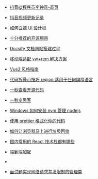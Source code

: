 <!-- 左侧菜单栏 -->

- [抖音@程序员李钟意-首页](/)

- [抖音视频更新记录](/douyin/README.md)

- [如何白嫖 UI 设计稿](/frontend/如何白嫖UI设计稿.md)

- [十分推荐的开源项目](/frontend/十分推荐的开源项目.md)

- [Docsify 文档网站搭建过程](/docsify/README.md)

- [移动端适配 vw+rem 解决方案](/frontend/移动端适配vw+rem解决方案.md)

- [Vue2 风格指南](/frontend/Vue2风格指南.md)

- [代码折叠小技巧 region 适用于任何编程语言](/frontend/代码块收起region.md)

- [一秒查看开源代码](/frontend/一秒查看开源代码.md)

- [一秒变黑客](/frontend/一秒变黑客.md)

- [Windows 如何安装 nvm 管理 nodejs](/frontend/Windows如何安装nvm管理nodejs.md)

- [使用 prettier 格式化你的代码](/frontend/使用prettier格式化你的代码.md)

- [如何让浏览器马上进行垃圾回收](/frontend/如何让浏览器马上进行垃圾回收.md)

- [国内常用的 React 技术栈都有哪些](/frontend/国内常用的React技术栈都有哪些.md)

- [端到端加密](/frontend/端到端加密.md)
-
- [面试题实现网络请求并发限制的管理类](/frontend/面试题实现网络请求并发限制的管理类.md)
